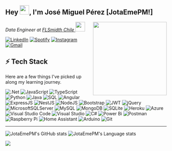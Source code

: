 ## Hey <img src="https://github.com/TheDudeThatCode/TheDudeThatCode/blob/master/Assets/Hi.gif" width="29px">, I'm José Miguel Pérez [JotaEmePM!]
<img align='right' src="https://media.giphy.com/media/pzmbXFDiRbEEk1vCtP/giphy.gif" width="230">
<p><em>Data Engineer at <a href="https://www.flsmidth.com/"> FLSmidth Chile
</a><img src="https://media.giphy.com/media/WUlplcMpOCEmTGBtBW/giphy.gif" width="30"> 
</em></p>

[![LinkedIn](https://img.shields.io/badge/linkedin-%230077B5.svg?style=for-the-badge&logo=linkedin&logoColor=white)](https://www.linkedin.com/in/perezmjosem/)
[![Spotify](https://img.shields.io/badge/Spotify-1ED760?style=for-the-badge&logo=spotify&logoColor=white)](https://open.spotify.com/playlist/4uYzIeHNwkmjHWEQSxbUFU?si=1d70d9769dca4e6c)
[![Instagram](https://img.shields.io/badge/Instagram-%23E4405F.svg?style=for-the-badge&logo=Instagram&logoColor=white)](https://instagram.com/JotaEmePM)
[![Gmail](https://img.shields.io/badge/Gmail-D14836?style=for-the-badge&logo=gmail&logoColor=white)](<perezmjosem@gmail.com>)

## ⚡ Tech Stack

Here are a few things I've picked up along my learning journey.

![.Net](https://img.shields.io/badge/.NET-5C2D91?style=for-the-badge&logo=.net&logoColor=white) 
![JavaScript](https://img.shields.io/badge/JavaScript-F7DF1E?style=for-the-badge&logo=javascript&logoColor=black) 
![TypeScript](https://img.shields.io/badge/TypeScript-007ACC?style=for-the-badge&logo=typescript&logoColor=white) 
![Python](https://img.shields.io/badge/-Python-000?style=for-the-badge&logo=python) 
![Java](https://img.shields.io/badge/Java-ED8B00?style=for-the-badge&logo=java&logoColor=white) 
![SQL](https://img.shields.io/badge/-SQL-000?style=for-the-badge&logo=MySQL&logoColor=4479A1)
![Angular](https://img.shields.io/badge/Angular-DD0031?style=for-the-badge&logo=angular&logoColor=white) 
![ExpressJS](https://img.shields.io/badge/Express.js-404D59?style=for-the-badge) ![NestJS](https://img.shields.io/badge/nestjs%20-%23E0234E.svg?&style=for-the-badge&logo=nestjs&logoColor=white) ![NodeJS](https://img.shields.io/badge/Node.js-43853D?style=for-the-badge&logo=node.js&logoColor=white)
![Bootstrap](https://img.shields.io/badge/bootstrap-%23563D7C.svg?style=for-the-badge&logo=bootstrap&logoColor=white) 
![JWT](https://img.shields.io/badge/JWT-black?style=for-the-badge&logo=JSON%20web%20tokens) 
![jQuery](https://img.shields.io/badge/jquery-%230769AD.svg?style=for-the-badge&logo=jquery&logoColor=white)
![MicrosoftSQLServer](https://img.shields.io/badge/Microsoft%20SQL%20Sever-CC2927?style=for-the-badge&logo=microsoft%20sql%20server&logoColor=white) 
![MySQL](https://img.shields.io/badge/MySQL-00000F?style=for-the-badge&logo=mysql&logoColor=white) 
![MongoDB](https://img.shields.io/badge/MongoDB-4EA94B?style=for-the-badge&logo=mongodb&logoColor=white) 
![SQLite](https://img.shields.io/badge/sqlite-%2307405e.svg?style=for-the-badge&logo=sqlite&logoColor=white)
![Heroku](https://img.shields.io/badge/heroku-%23430098.svg?style=for-the-badge&logo=heroku&logoColor=white) 
![Azure](https://img.shields.io/badge/azure-%230072C6.svg?style=for-the-badge&logo=microsoftazure&logoColor=white)
![Visual Studio Code](https://img.shields.io/badge/Visual%20Studio%20Code-0078d7.svg?style=for-the-badge&logo=visual-studio-code&logoColor=white)
![Visual Studio](https://img.shields.io/badge/Visual%20Studio-5C2D91.svg?style=for-the-badge&logo=visual-studio&logoColor=white)
![C#](https://img.shields.io/badge/c%23-%23239120.svg?style=for-the-badge&logo=c-sharp&logoColor=white)
![Power Bi](https://img.shields.io/badge/power_bi-F2C811?style=for-the-badge&logo=powerbi&logoColor=black)
![Postman](https://img.shields.io/badge/Postman-FF6C37?style=for-the-badge&logo=postman&logoColor=white)
![Raspberry Pi](https://img.shields.io/badge/-RaspberryPi-C51A4A?style=for-the-badge&logo=Raspberry-Pi)
![Home Assistant](https://img.shields.io/badge/home%20assistant-%2341BDF5.svg?style=for-the-badge&logo=home-assistant&logoColor=white)
![Arduino](https://img.shields.io/badge/-Arduino-00979D?style=for-the-badge&logo=Arduino&logoColor=white)
![Git](https://img.shields.io/badge/git-%23F05033.svg?style=for-the-badge&logo=git&logoColor=white)

---

![JotaEmePM's GitHub stats](https://github-readme-stats.vercel.app/api?username=JotaEmePM&show_icons=true&theme=synthwave)
![JotaEmePM's Language stats](https://github-readme-stats-eight-theta.vercel.app/api/top-langs/?username=JotaEmePM&layout=compact&langs_count=8&hide_border=true&theme=synthwave)

<img src="https://visitor-badge.laobi.icu/badge?page_id=jotaemepm"/>     
<!---
### Now Playing

[![Spotify](https://github-readme-remake.vercel.app/api/spotify)](https://open.spotify.com/user/jotaemepm)
--->

